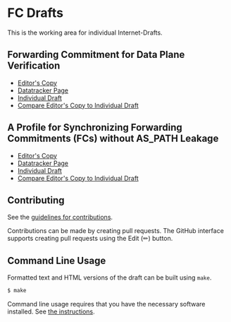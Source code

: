 # FC Drafts

This is the working area for individual Internet-Drafts.

## Forwarding Commitment for Data Plane Verification

* [Editor's Copy](https://FCBGP.github.io/fc-dataplane/#go.draft-huang-fc-dataplane.html)
* [Datatracker Page](https://datatracker.ietf.org/doc/draft-huang-fc-dataplane)
* [Individual Draft](https://datatracker.ietf.org/doc/html/draft-huang-fc-dataplane)
* [Compare Editor's Copy to Individual Draft](https://FCBGP.github.io/fc-dataplane/#go.draft-huang-fc-dataplane.diff)

## A Profile for Synchronizing Forwarding Commitments (FCs) without AS_PATH Leakage

* [Editor's Copy](https://FCBGP.github.io/fc-dataplane/#go.draft-ling-fc-verification.html)
* [Datatracker Page](https://datatracker.ietf.org/doc/draft-ling-fc-verification)
* [Individual Draft](https://datatracker.ietf.org/doc/html/draft-ling-fc-verification)
* [Compare Editor's Copy to Individual Draft](https://FCBGP.github.io/fc-dataplane/#go.draft-ling-fc-verification.diff)


## Contributing

See the
[guidelines for contributions](https://github.com/FCBGP/fc-dataplane/blob/main/CONTRIBUTING.md).

Contributions can be made by creating pull requests.
The GitHub interface supports creating pull requests using the Edit (✏) button.


## Command Line Usage

Formatted text and HTML versions of the draft can be built using `make`.

```sh
$ make
```

Command line usage requires that you have the necessary software installed.  See
[the instructions](https://github.com/martinthomson/i-d-template/blob/main/doc/SETUP.md).

